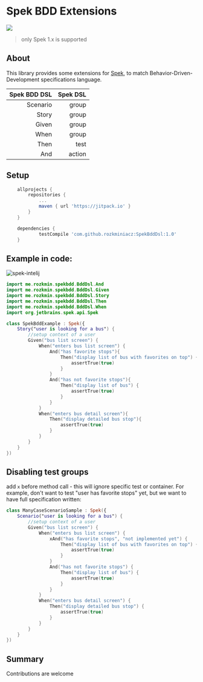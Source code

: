 # Spek BDD Extensions
[![](https://jitpack.io/v/rozkminiacz/SpekBddDsl.svg)](https://jitpack.io/#rozkminiacz/SpekBddDsl)

>only Spek 1.x is supported

## About
This library provides some extensions for [Spek](http://spekframework.org/), to match Behavior-Driven-Development specifications language.

| Spek BDD DSL         | Spek DSL |
|---:           | ---:      |
| Scenario      | group     |
| Story         | group     |
| Given         | group     |
| When          | group     |
| Then          | test      |
| And           | action    |

## Setup

```gradle
	allprojects {
		repositories {
			...
			maven { url 'https://jitpack.io' }
		}
	}
```

```gradle
	dependencies {
	        testCompile 'com.github.rozkminiacz:SpekBddDsl:1.0'
	}

```


## Example in code:

![spek-intelij](spek-bdd-dsl.png)


```kotlin
import me.rozkmin.spekbdd.BddDsl.And
import me.rozkmin.spekbdd.BddDsl.Given
import me.rozkmin.spekbdd.BddDsl.Story
import me.rozkmin.spekbdd.BddDsl.Then
import me.rozkmin.spekbdd.BddDsl.When
import org.jetbrains.spek.api.Spek

class SpekBddExample : Spek({
    Story("user is looking for a bus") {
        //setup context of a user
        Given("bus list screen") {
            When("enters bus list screen") {
                And("has favorite stops"){
                    Then("display list of bus with favorites on top") {
                        assertTrue(true)
                    }
                }
                And("has not favorite stops"){
                    Then("display list of bus") {
                        assertTrue(true)
                    }
                }
            }
            When("enters bus detail screen"){
                Then("display detailed bus stop"){
                    assertTrue(true)
                }
            }
        }
    }
})

```

## Disabling test groups
add `x` before method call - this will ignore specific test or container.
For example, don't want to test "user has favorite stops" yet, but we want to have full specification written:
```kotlin
class ManyCaseScenarioSample : Spek({
    Scenario("user is looking for a bus") {
        //setup context of a user
        Given("bus list screen") {
            When("enters bus list screen") {
                xAnd("has favorite stops", "not implemented yet") {
                    Then("display list of bus with favorites on top") {
                        assertTrue(true)
                    }
                }
                And("has not favorite stops") {
                    Then("display list of bus") {
                        assertTrue(true)
                    }
                }
            }
            When("enters bus detail screen") {
                Then("display detailed bus stop") {
                    assertTrue(true)
                }
            }
        }
    }
})
```

## Summary

Contributions are welcome
